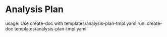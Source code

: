 # Analysis Plan

usage: Use create-doc with templates/analysis-plan-tmpl.yaml
run: create-doc templates/analysis-plan-tmpl.yaml
